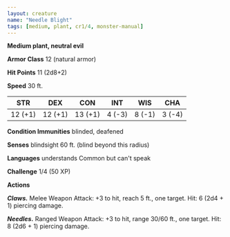 ```yaml
---
layout: creature
name: "Needle Blight"
tags: [medium, plant, cr1/4, monster-manual]
---
```


**Medium plant, neutral evil**

**Armor Class** 12 (natural armor)

**Hit Points** 11 (2d8+2)

**Speed** 30 ft.

|   STR   |   DEX   |   CON   |   INT   |   WIS   |   CHA   |
|:-----:|:-----:|:-----:|:-----:|:-----:|:-----:|
| 12 (+1) | 12 (+1) | 13 (+1) | 4 (-3) | 8 (-1) | 3 (-4) |

**Condition Immunities** blinded, deafened

**Senses** blindsight 60 ft. (blind beyond this radius)

**Languages** understands Common but can't speak

**Challenge** 1/4 (50 XP)

**Actions**

***Claws.*** Melee Weapon Attack: +3 to hit, reach 5 ft., one target. Hit: 6 (2d4 + 1) piercing damage.

***Needles.*** Ranged Weapon Attack: +3 to hit, range 30/60 ft., one target. Hit: 8 (2d6 + 1) piercing damage.

